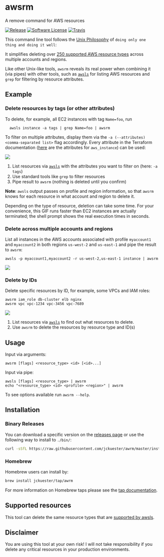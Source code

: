 # awsrm

A remove command for AWS resources

[![Release](https://img.shields.io/github/release/jckuester/awsrm.svg?style=for-the-badge)](https://github.com/jckuester/awsrm/releases/latest)
[![Software License](https://img.shields.io/badge/license-MIT-brightgreen.svg?style=for-the-badge)](/LICENSE.md)
[![Travis](https://img.shields.io/travis/com/jckuester/awsrm/master.svg?style=for-the-badge)](https://travis-ci.com/jckuester/awsrm)

This command line tool follows the [Unix Philosophy](https://en.wikipedia.org/wiki/Unix_philosophy#Do_One_Thing_and_Do_It_Well)
of `doing only one thing and doing it well`:

It simplifies deleting over [250 supported AWS resource types](#supported-resources)
across multiple accounts and regions.

Like other Unix-like tools, `awsrm` reveals its real power when combining it (via pipes) with other tools,
such as [`awsls`](https://github.com/jckuester/awsls) for listing AWS resources and `grep` for filtering by
resource attributes.

## Example

### Delete resources by tags (or other attributes)

To delete, for example, all EC2 instances with tag `Name=foo`, run

      awsls instance -a tags | grep Name=foo | awsrm

To filter on multiple attributes, display them via the `-a (--attributes) <comma-separated list>` flag accordingly.
Every attribute in the Terraform documentation
([here](https://registry.terraform.io/providers/hashicorp/aws/latest/docs/resources/instance#attributes-reference) are the attributes for `aws_instance`) can be used:

![](https://raw.githubusercontent.com/jckuester/awsrm/master/.github/img/awsrm-grep.gif)

1. List resources via [`awsls`](https://github.com/jckuester/awsls) with the attributes you want to filter on
   (here: `-a tags`)
2. Use standard tools like `grep` to filter resources
3. Pipe result to `awsrm` (nothing is deleted until you confirm)

**Note**: `awsls` output passes on profile and region information, so that `awsrm` knows for each resource 
in what account and region to delete it.

Depending on the type of resource, deletion can take some time. For your convenience, this GIF runs faster than EC2 instances
are actually terminated; the shell prompt shows the real execution times in seconds.

### Delete across multiple accounts and regions

List all instances in the AWS accounts associated with profile `myaccount1` and `myaccount2` in both 
regions `us-west-2` and `us-east-1` and pipe the result to `awsrm`:

    awsls -p myaccount1,myaccount2 -r us-west-2,us-east-1 instance | awsrm

![](https://raw.githubusercontent.com/jckuester/awsrm/master/.github/img/awsrm-multi-profile-region.gif)

### Delete by IDs

Delete specific resources by ID, for example, some VPCs and IAM roles:

    awsrm iam_role db-cluster elb nginx
    awsrm vpc vpc-1234 vpc-3456 vpc-7689

![](https://raw.githubusercontent.com/jckuester/awsrm/master/.github/img/awsrm-args.gif)

1. List resources via [`awsls`](https://github.com/jckuester/awsls) to find out what resources to delete.
2. Use `awsrm` to delete the resources by resource type and ID(s)

## Usage

Input via arguments:

	awsrm [flags] <resource_type> <id> [<id>...]

Input via pipe:

    awsls [flags] <resource_type> | awsrm
    echo "<resource_type> <id> <profile> <region>" | awsrm

To see options available run `awsrm --help`.

## Installation

### Binary Releases

You can download a specific version on the [releases page](https://github.com/jckuester/awsrm/releases) or
use the following way to install to `./bin/`:

```bash
curl -sSfL https://raw.githubusercontent.com/jckuester/awrm/master/install.sh | sh -s v0.1.0
```

### Homebrew

Homebrew users can install by:

```bash
brew install jckuester/tap/awrm
```

For more information on Homebrew taps please see the [tap documentation](https://docs.brew.sh/Taps).

## Supported resources

This tool can delete the same resource types that are [supported by awsls](https://github.com/jckuester/awsls#supported-resources).

## Disclaimer

You are using this tool at your own risk! I will not take responsibility if you delete any critical resources in your
production environments.
